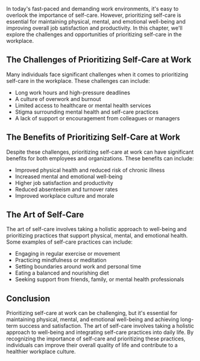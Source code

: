 
In today's fast-paced and demanding work environments, it's easy to overlook the importance of self-care. However, prioritizing self-care is essential for maintaining physical, mental, and emotional well-being and improving overall job satisfaction and productivity. In this chapter, we'll explore the challenges and opportunities of prioritizing self-care in the workplace.

The Challenges of Prioritizing Self-Care at Work
------------------------------------------------

Many individuals face significant challenges when it comes to prioritizing self-care in the workplace. These challenges can include:

* Long work hours and high-pressure deadlines
* A culture of overwork and burnout
* Limited access to healthcare or mental health services
* Stigma surrounding mental health and self-care practices
* A lack of support or encouragement from colleagues or managers

The Benefits of Prioritizing Self-Care at Work
----------------------------------------------

Despite these challenges, prioritizing self-care at work can have significant benefits for both employees and organizations. These benefits can include:

* Improved physical health and reduced risk of chronic illness
* Increased mental and emotional well-being
* Higher job satisfaction and productivity
* Reduced absenteeism and turnover rates
* Improved workplace culture and morale

The Art of Self-Care
--------------------

The art of self-care involves taking a holistic approach to well-being and prioritizing practices that support physical, mental, and emotional health. Some examples of self-care practices can include:

* Engaging in regular exercise or movement
* Practicing mindfulness or meditation
* Setting boundaries around work and personal time
* Eating a balanced and nourishing diet
* Seeking support from friends, family, or mental health professionals

Conclusion
----------

Prioritizing self-care at work can be challenging, but it's essential for maintaining physical, mental, and emotional well-being and achieving long-term success and satisfaction. The art of self-care involves taking a holistic approach to well-being and integrating self-care practices into daily life. By recognizing the importance of self-care and prioritizing these practices, individuals can improve their overall quality of life and contribute to a healthier workplace culture.

